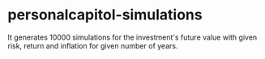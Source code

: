 # personalcapitol-simulations
It generates 10000 simulations for the investment's future value with given risk, return and inflation for given number of years.
